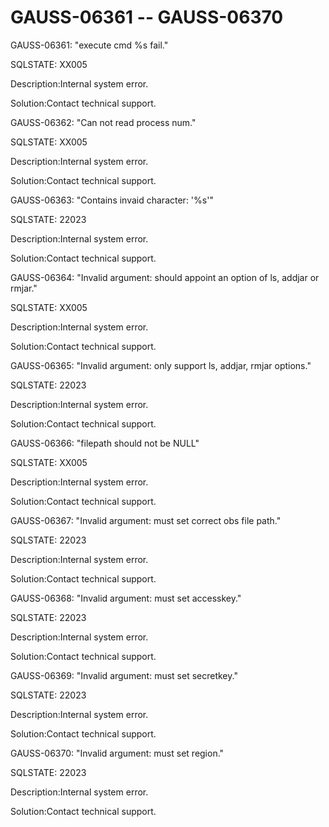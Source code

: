 # GAUSS-06361 -- GAUSS-06370<a name="EN-US_TOPIC_0302073556"></a>

GAUSS-06361: "execute cmd %s fail."

SQLSTATE: XX005

Description:Internal system error.

Solution:Contact technical support.

GAUSS-06362: "Can not read process num."

SQLSTATE: XX005

Description:Internal system error.

Solution:Contact technical support.

GAUSS-06363: "Contains invaid character: '%s'"

SQLSTATE: 22023

Description:Internal system error.

Solution:Contact technical support.

GAUSS-06364: "Invalid argument: should appoint an option of ls, addjar or rmjar."

SQLSTATE: XX005

Description:Internal system error.

Solution:Contact technical support.

GAUSS-06365: "Invalid argument: only support ls, addjar, rmjar options."

SQLSTATE: 22023

Description:Internal system error.

Solution:Contact technical support.

GAUSS-06366: "filepath should not be NULL"

SQLSTATE: XX005

Description:Internal system error.

Solution:Contact technical support.

GAUSS-06367: "Invalid argument: must set correct obs file path."

SQLSTATE: 22023

Description:Internal system error.

Solution:Contact technical support.

GAUSS-06368: "Invalid argument: must set accesskey."

SQLSTATE: 22023

Description:Internal system error.

Solution:Contact technical support.

GAUSS-06369: "Invalid argument: must set secretkey."

SQLSTATE: 22023

Description:Internal system error.

Solution:Contact technical support.

GAUSS-06370: "Invalid argument: must set region."

SQLSTATE: 22023

Description:Internal system error.

Solution:Contact technical support.

